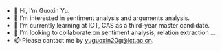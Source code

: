 - 👋 Hi, I’m Guoxin Yu.
- 👀 I’m interested in sentiment analysis and arguments analysis.
- 🌱 I’m currently learning at ICT, CAS as a third-year master candidate.
- 💞️ I’m looking to collaborate on sentiment analysis, relation extraction ...
- 📫 Please cantact me by yuguoxin20g@ict.ac.cn.

<!---
CatYu98/CatYu98 is a ✨ special ✨ repository because its `README.md` (this file) appears on your GitHub profile.
You can click the Preview link to take a look at your changes.
--->
